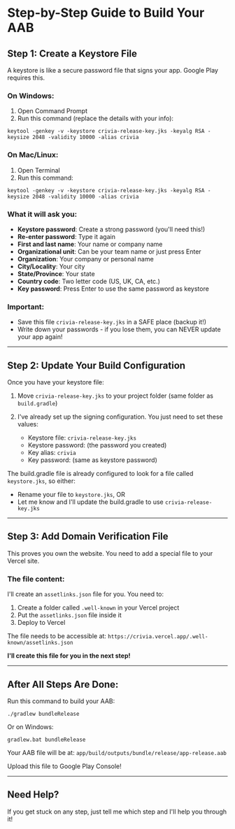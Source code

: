 # Step-by-Step Guide to Build Your AAB

## Step 1: Create a Keystore File

A keystore is like a secure password file that signs your app. Google Play requires this.

### On Windows:
1. Open Command Prompt
2. Run this command (replace the details with your info):
```
keytool -genkey -v -keystore crivia-release-key.jks -keyalg RSA -keysize 2048 -validity 10000 -alias crivia
```

### On Mac/Linux:
1. Open Terminal
2. Run this command:
```
keytool -genkey -v -keystore crivia-release-key.jks -keyalg RSA -keysize 2048 -validity 10000 -alias crivia
```

### What it will ask you:
- **Keystore password**: Create a strong password (you'll need this!)
- **Re-enter password**: Type it again
- **First and last name**: Your name or company name
- **Organizational unit**: Can be your team name or just press Enter
- **Organization**: Your company or personal name
- **City/Locality**: Your city
- **State/Province**: Your state
- **Country code**: Two letter code (US, UK, CA, etc.)
- **Key password**: Press Enter to use the same password as keystore

### Important:
- Save this file `crivia-release-key.jks` in a SAFE place (backup it!)
- Write down your passwords - if you lose them, you can NEVER update your app again!

---

## Step 2: Update Your Build Configuration

Once you have your keystore file:

1. Move `crivia-release-key.jks` to your project folder (same folder as `build.gradle`)

2. I've already set up the signing configuration. You just need to set these values:
   - Keystore file: `crivia-release-key.jks`
   - Keystore password: (the password you created)
   - Key alias: `crivia`
   - Key password: (same as keystore password)

The build.gradle file is already configured to look for a file called `keystore.jks`, so either:
- Rename your file to `keystore.jks`, OR
- Let me know and I'll update the build.gradle to use `crivia-release-key.jks`

---

## Step 3: Add Domain Verification File

This proves you own the website. You need to add a special file to your Vercel site.

### The file content:
I'll create an `assetlinks.json` file for you. You need to:

1. Create a folder called `.well-known` in your Vercel project
2. Put the `assetlinks.json` file inside it
3. Deploy to Vercel

The file needs to be accessible at:
`https://crivia.vercel.app/.well-known/assetlinks.json`

**I'll create this file for you in the next step!**

---

## After All Steps Are Done:

Run this command to build your AAB:
```
./gradlew bundleRelease
```

Or on Windows:
```
gradlew.bat bundleRelease
```

Your AAB file will be at:
`app/build/outputs/bundle/release/app-release.aab`

Upload this file to Google Play Console!

---

## Need Help?

If you get stuck on any step, just tell me which step and I'll help you through it!
